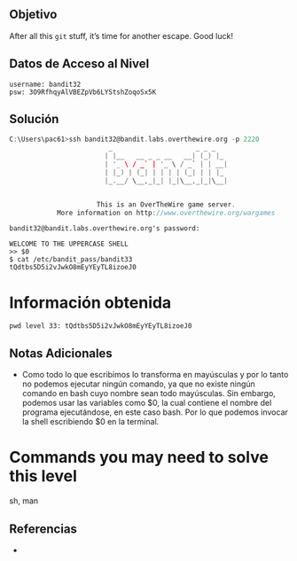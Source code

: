 ## Objetivo

After all this `git` stuff, it’s time for another escape. Good luck!
## Datos de Acceso al Nivel

```
username: bandit32
psw: 3O9RfhqyAlVBEZpVb6LYStshZoqoSx5K
```

## Solución
```c
C:\Users\pac61>ssh bandit32@bandit.labs.overthewire.org -p 2220
                         _                     _ _ _
                        | |__   __ _ _ __   __| (_) |_
                        | '_ \ / _` | '_ \ / _` | | __|
                        | |_) | (_| | | | | (_| | | |_
                        |_.__/ \__,_|_| |_|\__,_|_|\__|


                      This is an OverTheWire game server.
            More information on http://www.overthewire.org/wargames
```


```shell
bandit32@bandit.labs.overthewire.org's password:

WELCOME TO THE UPPERCASE SHELL
>> $0
$ cat /etc/bandit_pass/bandit33
tQdtbs5D5i2vJwkO8mEyYEyTL8izoeJ0
```

# Información obtenida
```
pwd level 33: tQdtbs5D5i2vJwkO8mEyYEyTL8izoeJ0
```
## Notas Adicionales
- Como todo lo que escribimos lo transforma en mayúsculas y por lo tanto no podemos ejecutar ningún comando, ya que no existe ningún comando en bash cuyo nombre sean todo mayúsculas. Sin embargo, podemos usar las variables como $0, la cual contiene el nombre del programa ejecutándose, en este caso bash. Por lo que podemos invocar la shell escribiendo $0 en la terminal.
# Commands you may need to solve this level
sh, man
## Referencias
- 